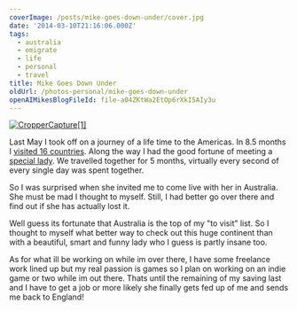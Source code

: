```yaml
---
coverImage: /posts/mike-goes-down-under/cover.jpg
date: '2014-03-10T21:16:06.000Z'
tags:
  - australia
  - emigrate
  - life
  - personal
  - travel
title: Mike Goes Down Under
oldUrl: /photos-personal/mike-goes-down-under
openAIMikesBlogFileId: file-a04ZKtWa2EtOp6rXkI5AIy3u
---
```


[![CropperCapture[1]](https://www.mikecann.co.uk/wp-content/uploads/2014/03/CropperCapture1.png)](https://www.mikecann.co.uk/wp-content/uploads/2014/03/CropperCapture1.png)

Last May I took off on a journey of a life time to the Americas. In 8.5 months I [visited 16 countries](https://www.mikecann.co.uk/travel/the-trip-2013-the-stats/). Along the way I had the good fortune of meeting a [special lady](https://www.mikecann.co.uk/uncategorized/the-trip-2013-guadalajara-to-mexico-city/). We travelled together for 5 months, virtually every second of every single day was spent together.

<!-- more -->

So I was surprised when she invited me to come live with her in Australia. She must be mad I thought to myself. Still, I had better go over there and find out if she has actually lost it.

Well guess its fortunate that Australia is the top of my "to visit" list. So I thought to myself what better way to check out this huge continent than with a beautiful, smart and funny lady who I guess is partly insane too.

As for what ill be working on while im over there, I have some freelance work lined up but my real passion is games so I plan on working on an indie game or two while im out there. Thats until the remaining of my saving last and I have to get a job or more likely she finally gets fed up of me and sends me back to England!
